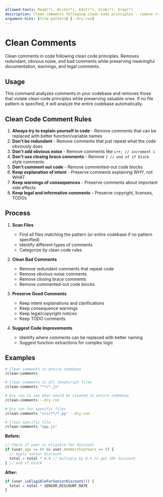 ```yaml
---
allowed-tools: Read(*), Write(*), Edit(*), Glob(*), Grep(*)
description: Clean comments following clean code principles - remove redundant, obvious, and bad comments while preserving meaningful ones
argument-hint: [file-pattern] [--dry-run]
---
```


# Clean Comments

Clean comments in code following clean code principles. Removes redundant, obvious noise, and bad comments while preserving meaningful documentation, warnings, and legal comments.

## Usage

This command analyzes comments in your codebase and removes those that violate clean code principles while preserving valuable ones. If no file pattern is specified, it will analyze the entire codebase automatically.

## Clean Code Comment Rules

1. **Always try to explain yourself in code** - Remove comments that can be replaced with better function/variable names
2. **Don't be redundant** - Remove comments that just repeat what the code obviously does
3. **Don't add obvious noise** - Remove comments like `i++; // increment i`
4. **Don't use closing brace comments** - Remove `} // end of if block` style comments
5. **Don't comment out code** - Remove commented-out code blocks
6. **Keep explanation of intent** - Preserve comments explaining WHY, not WHAT
7. **Keep warnings of consequences** - Preserve comments about important side effects
8. **Keep legal and informative comments** - Preserve copyright, licenses, TODOs

## Process

1. **Scan Files**
   - Find all files matching the pattern (or entire codebase if no pattern specified)
   - Identify different types of comments
   - Categorize by clean code rules

2. **Clean Bad Comments**
   - Remove redundant comments that repeat code
   - Remove obvious noise comments
   - Remove closing brace comments
   - Remove commented-out code blocks

3. **Preserve Good Comments**
   - Keep intent explanations and clarifications
   - Keep consequence warnings
   - Keep legal/copyright notices
   - Keep TODO comments

4. **Suggest Code Improvements**
   - Identify where comments can be replaced with better naming
   - Suggest function extractions for complex logic

## Examples

```bash
# Clean comments in entire codebase
/clean-comments

# Clean comments in all JavaScript files
/clean-comments "**/*.js"

# Dry run to see what would be cleaned in entire codebase
/clean-comments --dry-run

# Dry run for specific files
/clean-comments "src/**/*.py" --dry-run

# Clean specific file
/clean-comments "app.js"
```

**Before:**

```javascript
// Check if user is eligible for discount
if (user.age >= 65 && user.membershipYears >= 5) {
  // Apply senior discount
  total = total * 0.9 // multiply by 0.9 to get 10% discount
} // end if block
```

**After:**

```javascript
if (user.isEligibleForSeniorDiscount()) {
  total = total * SENIOR_DISCOUNT_RATE
}
```

